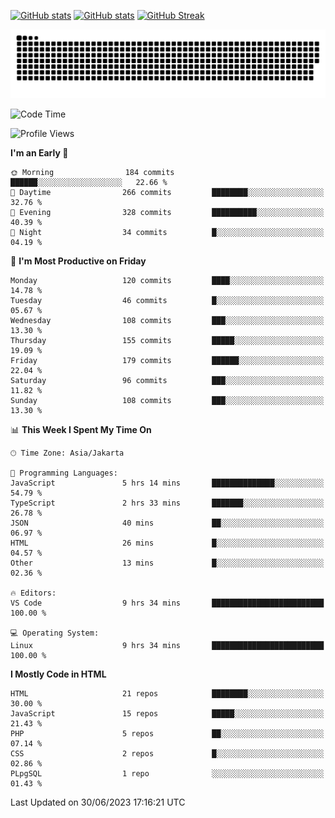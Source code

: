 [![GitHub stats](https://github-readme-stats.vercel.app/api?username=aurelioklv&card_width=500&show_icons=true&rank_icon=github&theme=solarized-dark#gh-dark-mode-only)](https://github.com/anuraghazra/github-readme-stats#gh-dark-mode-only)
[![GitHub stats](https://github-readme-stats.vercel.app/api?username=aurelioklv&card_width=500&show_icons=true&rank_icon=github&theme=buefy#gh-light-mode-only)](https://github.com/anuraghazra/github-readme-stats#gh-light-mode-only)
[![GitHub Streak](https://streak-stats.demolab.com/?user=aurelioklv&card_width=336&theme=solarized-dark)](https://git.io/streak-stats)

<picture>
  <source media="(prefers-color-scheme: dark)" srcset="https://raw.githubusercontent.com/aurelioklv/aurelioklv/snake-output/github-contribution-grid-snake-dark.svg">
  <source media="(prefers-color-scheme: light)" srcset="https://raw.githubusercontent.com/aurelioklv/aurelioklv/snake-output/github-contribution-grid-snake.svg">
  <img alt="github contribution grid snake animation" src="https://raw.githubusercontent.com/aurelioklv/aurelioklv/snake-output/github-contribution-grid-snake.svg">
</picture>

<!--START_SECTION:waka-->
![Code Time](http://img.shields.io/badge/Code%20Time-87%20hrs%204%20mins-blue)

![Profile Views](http://img.shields.io/badge/Profile%20Views-18-blue)

**I'm an Early 🐤** 

```text
🌞 Morning                184 commits         ██████░░░░░░░░░░░░░░░░░░░   22.66 % 
🌆 Daytime                266 commits         ████████░░░░░░░░░░░░░░░░░   32.76 % 
🌃 Evening                328 commits         ██████████░░░░░░░░░░░░░░░   40.39 % 
🌙 Night                  34 commits          █░░░░░░░░░░░░░░░░░░░░░░░░   04.19 % 
```
📅 **I'm Most Productive on Friday** 

```text
Monday                   120 commits         ████░░░░░░░░░░░░░░░░░░░░░   14.78 % 
Tuesday                  46 commits          █░░░░░░░░░░░░░░░░░░░░░░░░   05.67 % 
Wednesday                108 commits         ███░░░░░░░░░░░░░░░░░░░░░░   13.30 % 
Thursday                 155 commits         █████░░░░░░░░░░░░░░░░░░░░   19.09 % 
Friday                   179 commits         ██████░░░░░░░░░░░░░░░░░░░   22.04 % 
Saturday                 96 commits          ███░░░░░░░░░░░░░░░░░░░░░░   11.82 % 
Sunday                   108 commits         ███░░░░░░░░░░░░░░░░░░░░░░   13.30 % 
```


📊 **This Week I Spent My Time On** 

```text
🕑︎ Time Zone: Asia/Jakarta

💬 Programming Languages: 
JavaScript               5 hrs 14 mins       ██████████████░░░░░░░░░░░   54.79 % 
TypeScript               2 hrs 33 mins       ███████░░░░░░░░░░░░░░░░░░   26.78 % 
JSON                     40 mins             ██░░░░░░░░░░░░░░░░░░░░░░░   06.97 % 
HTML                     26 mins             █░░░░░░░░░░░░░░░░░░░░░░░░   04.57 % 
Other                    13 mins             █░░░░░░░░░░░░░░░░░░░░░░░░   02.36 % 

🔥 Editors: 
VS Code                  9 hrs 34 mins       █████████████████████████   100.00 % 

💻 Operating System: 
Linux                    9 hrs 34 mins       █████████████████████████   100.00 % 
```

**I Mostly Code in HTML** 

```text
HTML                     21 repos            ████████░░░░░░░░░░░░░░░░░   30.00 % 
JavaScript               15 repos            █████░░░░░░░░░░░░░░░░░░░░   21.43 % 
PHP                      5 repos             ██░░░░░░░░░░░░░░░░░░░░░░░   07.14 % 
CSS                      2 repos             █░░░░░░░░░░░░░░░░░░░░░░░░   02.86 % 
PLpgSQL                  1 repo              ░░░░░░░░░░░░░░░░░░░░░░░░░   01.43 % 
```




 Last Updated on 30/06/2023 17:16:21 UTC
<!--END_SECTION:waka-->
